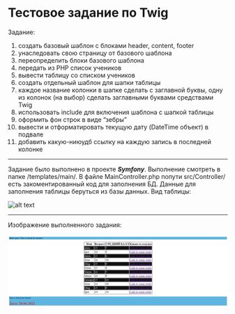 # Тестовое задание по Twig

Задание:
1. создать базовый шаблон с блоками header, content, footer
2. унаследовать свою страницу от базового шаблона
3. переопределить блоки базового шаблона
4. передать из PHP список учеников
5. вывести таблицу со списком учеников
6. создать отдельный шаблон для шапки таблицы
7. каждое название колонки в шапке сделать с заглавной буквы, одну из колонок (на выбор) сделать заглавными буквами средствами Twig
9. использовать include для включения шаблона с шапкой таблицы
10. оформить фон строк в виде “зебры”
11. вывести и отформатировать текущую дату (DateTime объект) в подвале
12. добавить какую-ниюудб ссылку на каждую запись в последней колонке

***

Задание было выполнено в проекте **_Symfony_**. Выполнение смотреть в папке /templates/main/. В файле MainController.php попути src/Controller/ есть
закоментированный код для заполнения БД.
Данные для заполнения таблицы беруться из базы данных. Вид таблицы:

![alt text](bd.png "таблица базы данных")

***

Изображение выполненного задания:

![alt text](res.png "результат выполнения")

